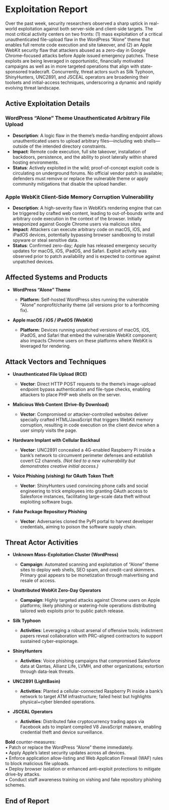 # Exploitation Report

Over the past week, security researchers observed a sharp uptick in real-world exploitation against both server-side and client-side targets. The most critical activity centers on two fronts: (1) mass exploitation of a critical unauthenticated file-upload flaw in the WordPress “Alone” theme that enables full remote code execution and site takeover, and (2) an Apple WebKit security flaw that attackers abused as a zero-day in Google Chrome–focused attacks before Apple issued emergency patches. These exploits are being leveraged in opportunistic, financially motivated campaigns as well as in more targeted operations that align with state-sponsored tradecraft. Concurrently, threat actors such as Silk Typhoon, ShinyHunters, UNC2891, and JSCEAL operators are broadening their toolsets and initial-access techniques, underscoring a dynamic and rapidly evolving threat landscape.

## Active Exploitation Details

### WordPress “Alone” Theme Unauthenticated Arbitrary File Upload
- **Description**: A logic flaw in the theme’s media-handling endpoint allows unauthenticated users to upload arbitrary files—including web shells—outside of the intended directory constraints.  
- **Impact**: Remote code execution, full site takeover, installation of backdoors, persistence, and the ability to pivot laterally within shared hosting environments.  
- **Status**: Actively exploited in the wild; proof-of-concept exploit code is circulating on underground forums. No official vendor patch is available; defenders must remove or replace the vulnerable theme or apply community mitigations that disable the upload handler.  

### Apple WebKit Client-Side Memory Corruption Vulnerability
- **Description**: A high-severity flaw in WebKit’s rendering engine that can be triggered by crafted web content, leading to out-of-bounds write and arbitrary code execution in the context of the browser. Initially weaponized against Google Chrome users via malicious sites.  
- **Impact**: Attackers can execute arbitrary code on macOS, iOS, and iPadOS devices, potentially bypassing browser sandboxing to install spyware or steal sensitive data.  
- **Status**: Confirmed zero-day; Apple has released emergency security updates for macOS, iOS, iPadOS, and Safari. Exploit activity was observed prior to patch availability and is expected to continue against unpatched devices.  

## Affected Systems and Products

- **WordPress “Alone” Theme**  
  - **Platform**: Self-hosted WordPress sites running the vulnerable “Alone” nonprofit/charity theme (all versions prior to a forthcoming fix).  

- **Apple macOS / iOS / iPadOS (WebKit)**  
  - **Platform**: Devices running unpatched versions of macOS, iOS, iPadOS, and Safari that embed the vulnerable WebKit component; also impacts Chrome users on these platforms where WebKit is leveraged for rendering.  

## Attack Vectors and Techniques

- **Unauthenticated File Upload (RCE)**  
  - **Vector**: Direct HTTP POST requests to the theme’s image-upload endpoint bypass authentication and file-type checks, enabling attackers to place PHP web shells on the server.  

- **Malicious Web Content (Drive-By Download)**  
  - **Vector**: Compromised or attacker-controlled websites deliver specially crafted HTML/JavaScript that triggers WebKit memory corruption, resulting in code execution on the client device when a user simply visits the page.  

- **Hardware Implant with Cellular Backhaul**  
  - **Vector**: UNC2891 concealed a 4G-enabled Raspberry Pi inside a bank’s network to circumvent perimeter defenses and establish covert C2 channels. *(Not tied to a new vulnerability but demonstrates creative initial access.)*  

- **Voice Phishing (vishing) for OAuth Token Theft**  
  - **Vector**: ShinyHunters used convincing phone calls and social engineering to trick employees into granting OAuth access to Salesforce instances, facilitating large-scale data theft without exploiting software bugs.  

- **Fake Package Repository Phishing**  
  - **Vector**: Adversaries cloned the PyPI portal to harvest developer credentials, aiming to poison the software supply chain.  

## Threat Actor Activities

- **Unknown Mass-Exploitation Cluster (WordPress)**  
  - **Campaign**: Automated scanning and exploitation of “Alone” theme sites to deploy web shells, SEO spam, and credit-card skimmers. Primary goal appears to be monetization through malvertising and resale of access.  

- **Unattributed WebKit Zero-Day Operators**  
  - **Campaign**: Highly targeted attacks against Chrome users on Apple platforms; likely phishing or watering-hole operations distributing tailored web exploits prior to public patch release.  

- **Silk Typhoon**  
  - **Activities**: Leveraging a robust arsenal of offensive tools; indictment papers reveal collaboration with PRC-aligned contractors to support sustained cyber-espionage.  

- **ShinyHunters**  
  - **Activities**: Voice phishing campaigns that compromised Salesforce data at Qantas, Allianz Life, LVMH, and other organizations; extortion through data-leak threats.  

- **UNC2891 (LightBasin)**  
  - **Activities**: Planted a cellular-connected Raspberry Pi inside a bank’s network to target ATM infrastructure; failed heist but highlights physical+cyber blended operations.  

- **JSCEAL Operators**  
  - **Activities**: Distributed fake cryptocurrency trading apps via Facebook ads to implant compiled V8 JavaScript malware, enabling credential theft and device surveillance.  

**Bold** counter-measures:  
• Patch or replace the WordPress “Alone” theme immediately.  
• Apply Apple’s latest security updates across all devices.  
• Enforce application allow-listing and Web Application Firewall (WAF) rules to block malicious file uploads.  
• Deploy browser isolation or enhanced anti-exploit protections to mitigate drive-by attacks.  
• Conduct staff awareness training on vishing and fake repository phishing schemes.  

## End of Report